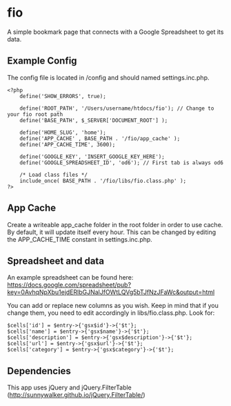 # fio
A simple bookmark page that connects with a Google Spreadsheet to get its data.

## Example Config
The config file is located in /config and should named settings.inc.php.

```
<?php
	define('SHOW_ERRORS', true);

	define('ROOT_PATH', '/Users/username/htdocs/fio'); // Change to your fio root path
	define('BASE_PATH', $_SERVER['DOCUMENT_ROOT'] );
	
	define('HOME_SLUG', 'home');
	define('APP_CACHE' , BASE_PATH . '/fio/app_cache' );
	define('APP_CACHE_TIME', 3600);

	define('GOOGLE_KEY', 'INSERT_GOOGLE_KEY_HERE');
	define('GOOGLE_SPREADSHEET_ID', 'od6'); // First tab is always od6
	
	/* Load class files */
	include_once( BASE_PATH . '/fio/libs/fio.class.php' );
?>
```

## App Cache
Create a writeable app_cache folder in the root folder in order to use cache. By default, it will update itself every hour. This can be changed by editing the APP_CACHE_TIME constant in settings.inc.php.

## Spreadsheet and data
An example spreadsheet can be found here: https://docs.google.com/spreadsheet/pub?key=0AvhqNpXbu1ejdERlbGJNalJfOWtLQVg5bTJfNzJFaWc&output=html

You can add or replace new columns as you wish. Keep in mind that if you change them, you need to edit accordingly in libs/fio.class.php. Look for:

```
$cells['id'] = $entry->{'gsx$id'}->{'$t'};
$cells['name'] = $entry->{'gsx$name'}->{'$t'};
$cells['description'] = $entry->{'gsx$description'}->{'$t'};
$cells['url'] = $entry->{'gsx$url'}->{'$t'};
$cells['category'] = $entry->{'gsx$category'}->{'$t'};
```

## Dependencies
This app uses jQuery and jQuery.FilterTable (http://sunnywalker.github.io/jQuery.FilterTable/)